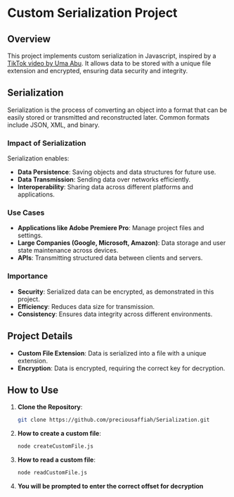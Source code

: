 # Custom Serialization Project

## Overview
This project implements custom serialization in Javascript, inspired by a [TikTok video by Uma Abu](https://vm.tiktok.com/ZMrrGjdGv). It allows data to be stored with a unique file extension and encrypted, ensuring data security and integrity.

## Serialization
Serialization is the process of converting an object into a format that can be easily stored or transmitted and reconstructed later. Common formats include JSON, XML, and binary.

### Impact of Serialization
Serialization enables:
- **Data Persistence**: Saving objects and data structures for future use.
- **Data Transmission**: Sending data over networks efficiently.
- **Interoperability**: Sharing data across different platforms and applications.

### Use Cases
- **Applications like Adobe Premiere Pro**: Manage project files and settings.
- **Large Companies (Google, Microsoft, Amazon)**: Data storage and user state maintenance across devices.
- **APIs**: Transmitting structured data between clients and servers.

### Importance
- **Security**: Serialized data can be encrypted, as demonstrated in this project.
- **Efficiency**: Reduces data size for transmission.
- **Consistency**: Ensures data integrity across different environments.

## Project Details
- **Custom File Extension**: Data is serialized into a file with a unique extension.
- **Encryption**: Data is encrypted, requiring the correct key for decryption.

## How to Use
1. **Clone the Repository**:
   ```bash
   git clone https://github.com/preciousaffiah/Serialization.git

2. **How to create a custom file**:
   ```bash
   node createCustomFile.js
   
3. **How to read a custom file**:
   ```bash
   node readCustomFile.js

4. **You will be prompted to enter the correct offset for decryption**
